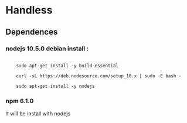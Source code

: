 # Handless

## Dependences

### nodejs 10.5.0 debian install :
```

	sudo apt-get install -y build-essential
    
    curl -sL https://deb.nodesource.com/setup_10.x | sudo -E bash -
	
	sudo apt-get install -y nodejs

```
### npm 6.1.0
It will be install with nodejs
